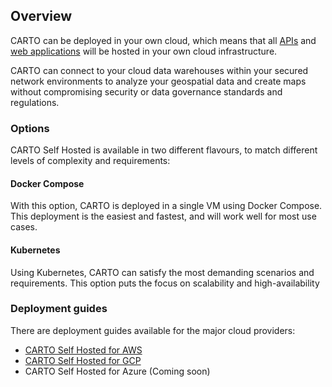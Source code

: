 ## Overview

CARTO can be deployed in your own cloud, which means that all [APIs](https://api-docs.carto.com) and [web applications](https://docs.carto.com/carto-user-manual) will be hosted in your own cloud infrastructure. 

CARTO can connect to your cloud data warehouses within your secured network environments to analyze your geospatial data and create maps without compromising security or data governance standards and regulations.

### Options

CARTO Self Hosted is available in two different flavours, to match different levels of complexity and requirements: 

#### Docker Compose

With this option, CARTO is deployed in a single VM using Docker Compose. This deployment is the easiest and fastest, and will work well for most use cases.

#### Kubernetes

Using Kubernetes, CARTO can satisfy the most demanding scenarios and requirements. This option puts the focus on scalability and high-availability 

### Deployment guides

There are deployment guides available for the major cloud providers: 

* [CARTO Self Hosted for AWS](https://docs.google.com/document/d/1Ri5DAG81Rzz145k9YZSeVk6pW-o6vRwkutJZpjdQG5g/export?format=pdf)
* [CARTO Self Hosted for GCP](https://docs.google.com/document/d/16hVd10TZFPqAd1pP0oErsi0leFmRypJ0Ibyrx0gV06o/export?format=pdf)
* CARTO Self Hosted for Azure (Coming soon)